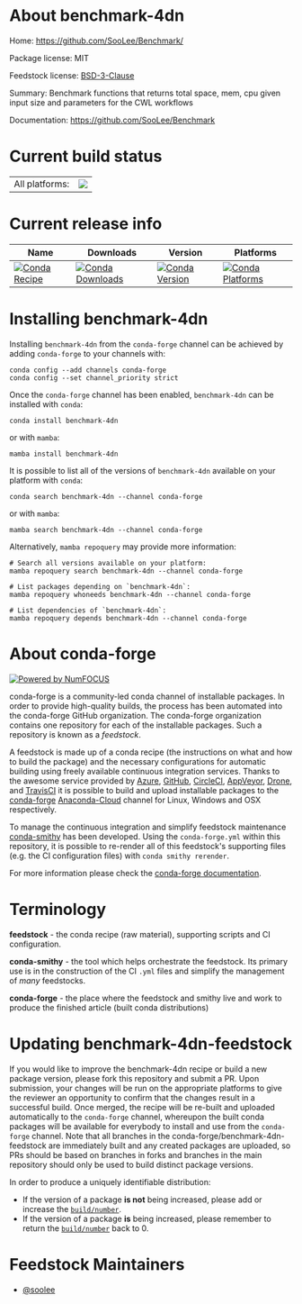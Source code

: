 About benchmark-4dn
===================

Home: https://github.com/SooLee/Benchmark/

Package license: MIT

Feedstock license: [BSD-3-Clause](https://github.com/conda-forge/benchmark-4dn-feedstock/blob/main/LICENSE.txt)

Summary: Benchmark functions that returns total space, mem, cpu given input size and parameters for the CWL workflows

Documentation: https://github.com/SooLee/Benchmark

Current build status
====================


<table><tr><td>All platforms:</td>
    <td>
      <a href="https://dev.azure.com/conda-forge/feedstock-builds/_build/latest?definitionId=8250&branchName=main">
        <img src="https://dev.azure.com/conda-forge/feedstock-builds/_apis/build/status/benchmark-4dn-feedstock?branchName=main">
      </a>
    </td>
  </tr>
</table>

Current release info
====================

| Name | Downloads | Version | Platforms |
| --- | --- | --- | --- |
| [![Conda Recipe](https://img.shields.io/badge/recipe-benchmark--4dn-green.svg)](https://anaconda.org/conda-forge/benchmark-4dn) | [![Conda Downloads](https://img.shields.io/conda/dn/conda-forge/benchmark-4dn.svg)](https://anaconda.org/conda-forge/benchmark-4dn) | [![Conda Version](https://img.shields.io/conda/vn/conda-forge/benchmark-4dn.svg)](https://anaconda.org/conda-forge/benchmark-4dn) | [![Conda Platforms](https://img.shields.io/conda/pn/conda-forge/benchmark-4dn.svg)](https://anaconda.org/conda-forge/benchmark-4dn) |

Installing benchmark-4dn
========================

Installing `benchmark-4dn` from the `conda-forge` channel can be achieved by adding `conda-forge` to your channels with:

```
conda config --add channels conda-forge
conda config --set channel_priority strict
```

Once the `conda-forge` channel has been enabled, `benchmark-4dn` can be installed with `conda`:

```
conda install benchmark-4dn
```

or with `mamba`:

```
mamba install benchmark-4dn
```

It is possible to list all of the versions of `benchmark-4dn` available on your platform with `conda`:

```
conda search benchmark-4dn --channel conda-forge
```

or with `mamba`:

```
mamba search benchmark-4dn --channel conda-forge
```

Alternatively, `mamba repoquery` may provide more information:

```
# Search all versions available on your platform:
mamba repoquery search benchmark-4dn --channel conda-forge

# List packages depending on `benchmark-4dn`:
mamba repoquery whoneeds benchmark-4dn --channel conda-forge

# List dependencies of `benchmark-4dn`:
mamba repoquery depends benchmark-4dn --channel conda-forge
```


About conda-forge
=================

[![Powered by
NumFOCUS](https://img.shields.io/badge/powered%20by-NumFOCUS-orange.svg?style=flat&colorA=E1523D&colorB=007D8A)](https://numfocus.org)

conda-forge is a community-led conda channel of installable packages.
In order to provide high-quality builds, the process has been automated into the
conda-forge GitHub organization. The conda-forge organization contains one repository
for each of the installable packages. Such a repository is known as a *feedstock*.

A feedstock is made up of a conda recipe (the instructions on what and how to build
the package) and the necessary configurations for automatic building using freely
available continuous integration services. Thanks to the awesome service provided by
[Azure](https://azure.microsoft.com/en-us/services/devops/), [GitHub](https://github.com/),
[CircleCI](https://circleci.com/), [AppVeyor](https://www.appveyor.com/),
[Drone](https://cloud.drone.io/welcome), and [TravisCI](https://travis-ci.com/)
it is possible to build and upload installable packages to the
[conda-forge](https://anaconda.org/conda-forge) [Anaconda-Cloud](https://anaconda.org/)
channel for Linux, Windows and OSX respectively.

To manage the continuous integration and simplify feedstock maintenance
[conda-smithy](https://github.com/conda-forge/conda-smithy) has been developed.
Using the ``conda-forge.yml`` within this repository, it is possible to re-render all of
this feedstock's supporting files (e.g. the CI configuration files) with ``conda smithy rerender``.

For more information please check the [conda-forge documentation](https://conda-forge.org/docs/).

Terminology
===========

**feedstock** - the conda recipe (raw material), supporting scripts and CI configuration.

**conda-smithy** - the tool which helps orchestrate the feedstock.
                   Its primary use is in the construction of the CI ``.yml`` files
                   and simplify the management of *many* feedstocks.

**conda-forge** - the place where the feedstock and smithy live and work to
                  produce the finished article (built conda distributions)


Updating benchmark-4dn-feedstock
================================

If you would like to improve the benchmark-4dn recipe or build a new
package version, please fork this repository and submit a PR. Upon submission,
your changes will be run on the appropriate platforms to give the reviewer an
opportunity to confirm that the changes result in a successful build. Once
merged, the recipe will be re-built and uploaded automatically to the
`conda-forge` channel, whereupon the built conda packages will be available for
everybody to install and use from the `conda-forge` channel.
Note that all branches in the conda-forge/benchmark-4dn-feedstock are
immediately built and any created packages are uploaded, so PRs should be based
on branches in forks and branches in the main repository should only be used to
build distinct package versions.

In order to produce a uniquely identifiable distribution:
 * If the version of a package **is not** being increased, please add or increase
   the [``build/number``](https://docs.conda.io/projects/conda-build/en/latest/resources/define-metadata.html#build-number-and-string).
 * If the version of a package **is** being increased, please remember to return
   the [``build/number``](https://docs.conda.io/projects/conda-build/en/latest/resources/define-metadata.html#build-number-and-string)
   back to 0.

Feedstock Maintainers
=====================

* [@soolee](https://github.com/soolee/)

